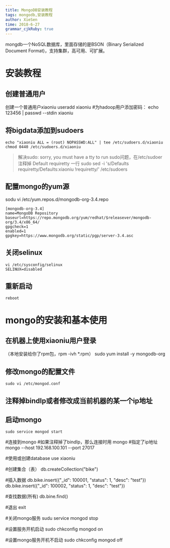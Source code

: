 ```yaml
---
title: MongoDB安装教程
tags: mongodb,安装教程
author: XieSen
time: 2018-6-27 
grammar_cjkRuby: true
---
```


mongdb一个NoSQL数据库，里面存储的是BSON（Binary Serialized Document Format)，支持集群，高可用、可扩展。

# 安装教程

## 创建普通用户

创建一个普通用户xiaoniu
useradd xiaoniu
#为hadoop用户添加密码：
echo 123456 | passwd --stdin xiaoniu

## 将bigdata添加到sudoers

``` shell
echo "xiaoniu ALL = (root) NOPASSWD:ALL" | tee /etc/sudoers.d/xiaoniu
chmod 0440 /etc/sudoers.d/xiaoniu
```


> 解决sudo: sorry, you must have a tty to run sudo问题，在/etc/sudoer注释掉 Default requiretty 一行
sudo sed -i 's/Defaults    requiretty/Defaults:xiaoniu !requiretty/' /etc/sudoers

## 配置mongo的yum源
sodu vi /etc/yum.repos.d/mongodb-org-3.4.repo

``` shell
[mongodb-org-3.4]
name=MongoDB Repository
baseurl=https://repo.mongodb.org/yum/redhat/$releasever/mongodb-org/3.4/x86_64/
gpgcheck=1
enabled=1
gpgkey=https://www.mongodb.org/static/pgp/server-3.4.asc
```

## 关闭selinux

``` shell
vi /etc/sysconfig/selinux 
SELINUX=disabled
```
## 重新启动

``` shell
reboot
```
# mongo的安装和基本使用

## 在机器上使用xiaoniu用户登录

（本地安装给你了rpm包，rpm -ivh *.rpm）
sudo yum install -y mongodb-org

## 修改mongo的配置文件

``` shell
sudo vi /etc/mongod.conf 
```


## 注释掉bindIp或者修改成当前机器的某一个ip地址

## 启动mongo

``` shell
sudo service mongod start
```


#连接到mongo
#如果注释掉了bindIp，那么连接时用
mongo
#指定了ip地址
mongo --host 192.168.100.101 --port 27017

#使用或创建database
use xiaoniu

#创建集合（表）
db.createCollection("bike")

#插入数据
db.bike.insert({"_id": 100001, "status": 1, "desc": "test"})
db.bike.insert({"_id": 100002, "status": 1, "desc": "test"})

#查找数据(所有)
db.bine.find()

#退出
exit

#关闭mongo服务
sudu service mongod stop

#设置服务开机启动
sudo chkconfig mongod on

#设置mongo服务开机不启动
sudo chkconfig mongod off